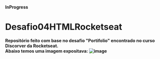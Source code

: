 <strong>InProgress<strong>
# Desafio04HTMLRocketseat
Repositório feito com base no desafio "Portifolio" encontrado no curso Discorver da Rocketseat. 
<br>
Abaixo temos uma imagem expositava:
![image](https://user-images.githubusercontent.com/102265187/183306017-3c4e5705-fb30-4193-a882-1348b90340b7.png)

